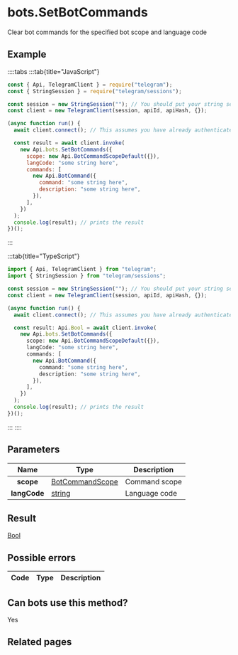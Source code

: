 # bots.SetBotCommands

Clear bot commands for the specified bot scope and language code

## Example

::::tabs
:::tab{title="JavaScript"}

```js
const { Api, TelegramClient } = require("telegram");
const { StringSession } = require("telegram/sessions");

const session = new StringSession(""); // You should put your string session here
const client = new TelegramClient(session, apiId, apiHash, {});

(async function run() {
  await client.connect(); // This assumes you have already authenticated with .start()

  const result = await client.invoke(
    new Api.bots.SetBotCommands({
      scope: new Api.BotCommandScopeDefault({}),
      langCode: "some string here",
      commands: [
        new Api.BotCommand({
          command: "some string here",
          description: "some string here",
        }),
      ],
    })
  );
  console.log(result); // prints the result
})();
```

:::

:::tab{title="TypeScript"}

```ts
import { Api, TelegramClient } from "telegram";
import { StringSession } from "telegram/sessions";

const session = new StringSession(""); // You should put your string session here
const client = new TelegramClient(session, apiId, apiHash, {});

(async function run() {
  await client.connect(); // This assumes you have already authenticated with .start()

  const result: Api.Bool = await client.invoke(
    new Api.bots.SetBotCommands({
      scope: new Api.BotCommandScopeDefault({}),
      langCode: "some string here",
      commands: [
        new Api.BotCommand({
          command: "some string here",
          description: "some string here",
        }),
      ],
    })
  );
  console.log(result); // prints the result
})();
```

:::
::::

## Parameters

|     Name     | Type                                                              | Description   |
| :----------: | ----------------------------------------------------------------- | ------------- |
|  **scope**   | [BotCommandScope](https://core.telegram.org/type/BotCommandScope) | Command scope |
| **langCode** | [string](https://core.telegram.org/type/string)                   | Language code |

## Result

[Bool](https://core.telegram.org/type/Bool)

## Possible errors

| Code | Type | Description |
| :--: | ---- | ----------- |

## Can bots use this method?

Yes

## Related pages
